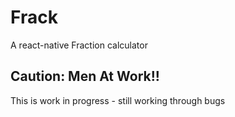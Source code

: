 # Frack
A react-native Fraction calculator

## Caution: Men At Work!!
This is  work in progress - still working through bugs
